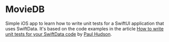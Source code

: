 # MovieDB
Simple iOS app to learn how to write unit tests for a SwiftUI application that uses SwiftData. It's based on the code examples in the article [How to write unit tests for your SwiftData code](https://www.hackingwithswift.com/quick-start/swiftdata/how-to-write-unit-tests-for-your-swiftdata-code) by [Paul Hudson](https://github.com/twostraws).
